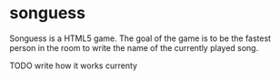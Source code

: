 songuess
========

Songuess is a HTML5 game. The goal of the game is to be the fastest
person in the room to write the name of the currently played song.

TODO write how it works currenty
